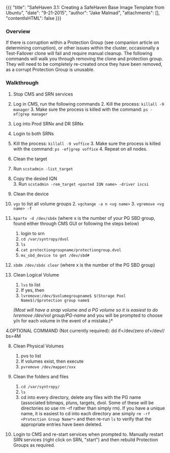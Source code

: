 {{{
  "title": "SafeHaven 3.1: Creating a SafeHaven Base Image Template from Ubuntu",
  "date": "9-21-2015",
  "author": "Jake Malmad",
  "attachments": [],
  "contentIsHTML": false
}}}

### Overview

If there is corruption within a Protection Group (see companion article on determining corruption), or other issues within the cluster, occasionally a Test-Failover clone will fail and require manual cleanup. The following commands will walk you through removing the clone and protection group. They will need to be completely re-created once they have been removed, as a corrupt Protection Group is unusable.

### Walkthrough

1. Stop CMS and SRN services
  1. Log in CMS, run the following commands
	2. Kill the process: `killall -9 manager`
	3. Make sure the process is killed with the command: `ps -ef|grep manager`

2. Log into Prod SRNx and DR SRNx
  1. Login to both SRNs
  2. Kill the process: `killall -9 voffice`
	3. Make sure the process is killed with the command: `ps -ef|grep voffice`
	4. Repeat on all nodes.

3. Clean the target
  1. Run `scstadmin -list_target`
  2. Copy the desied IQN     
	3. Run `scstadmin -rem_target <pasted IQN name> -driver iscsi`

4. Clean the device 		
  1. `vgs` to list all volume groups
	2. `vgchange -a n <vg name>`
	3. `vgremove <vg name> -f`

5. `kpartx -d /dev/sbdx` (where x is the number of your PG SBD group, found either through CMS GUI or following the steps below)
    1. login to srn
    2. `cd /var/syntropy/dvol`
    3. `ls`
    4. `cat protectiongroupname/protectiongroup.dvol`
    5. `ms_sbd_device to get /dev/sbd#`

6. `sbdm /dev/sbdx clear` (where x is the number of the PG SBD group)

7. Clean Logical Volume
	1. `lvs` to list
	2. If yes, then
	3. `lvremove:/dev/$volumegroupname$ $(Storage Pool Name$)/$protection group name$`

    *(Most will have a snap volume and a PG volume so it is easiest to do lvremove /dev/vol group/PG-name* and you will be prompted to choose y/n for each volume in the event of a mistake.)*

  4.OPTIONAL COMMAND (Not currently required): dd if=/dev/zero of=/dev/<volume group name>/<protection group name> bs=4M

8. Clean Physical Volumes
	1. pvs to list
	2. If volumes exist, then execute
	3. `pvremove /dev/mapper/xxx`

9. Clean the folders and files
	1. `cd /var/syntropy/`
	2. `ls`
	3. cd into every directory, delete any files with the PG name  (associated bitmaps, pluns, targets, dvol. Some of these will be directories so use rm -rf rather than simply rm). If you have a unique name, it is easiest to cd into each directory ane simply `rm -rf <Protection Group Name*>` and then re-run `ls` to verify that the appropriate entries have been deleted.

  10. Login to CMS and re-start services when prompted to. Manually restart SRN services (right click on SRN, "start") and then rebuild Protection Groups as required.
